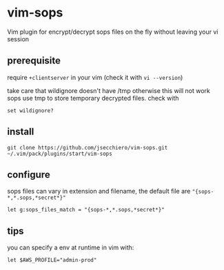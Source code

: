 # vim-sops

Vim plugin for encrypt/decrypt sops files on the fly without leaving your vi session

## prerequisite

require `+clientserver` in your vim (check it with `vi --version`)


take care that wildignore doesn't have /tmp otherwise this will not work  
sops use tmp to store temporary decrypted files. check with  

```
set wildignore?
```

## install

```
git clone https://github.com/jsecchiero/vim-sops.git ~/.vim/pack/plugins/start/vim-sops
```

## configure

sops files can vary in extension and filename, the default file are `"{sops-*,*.sops,*secret*}"`  

```
let g:sops_files_match = "{sops-*,*.sops,*secret*}"
```

## tips

you can specify a env at runtime in vim with:  

```
let $AWS_PROFILE="admin-prod"
```
